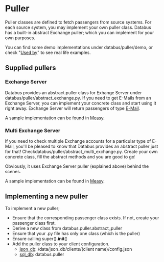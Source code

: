 # Puller

Puller classes are defined to fetch passengers from source systems. For each source system, you may implement your own puller class. Databus has a built-in abstract Exchange puller; which you can implement for your own purposes. 

You can find some demo implementations under databus/puller/demo, or check "[Used by](index.md)" to see real life examples.

## Supplied pullers

### Exchange Server

Databus provides an abstract puller class for Exhange Server under databus/puller/abstract_exchange.py. If you need to get E-Mails from an Exchange Server, you can implement your concrete class and start using it right away. Exchange Server will return passengers of type [E-Mail](passenger.md).

A sample implementation can be found in [Measy](https://keremkoseoglu.github.io/measy/).

### Multi Exchange Server

If you need to check multiple Exchange accounts for a particular type of E-Mail, you'll be pleased to know that Databus provides an abstract puller just for that! Checkdatabus/puller/abstract_multi_exchange.py. Create your own concrete class, fill the abstract methods and you are good to go!

Obviously, it uses Exchange Server puller (explained above) behind the scenes.

A sample implementation can be found in [Measy](https://keremkoseoglu.github.io/measy/).

## Implementing a new puller

To implement a new puller;

- Ensure that the corresponding passenger class exists. If not, create your passenger class first.
- Derive a new class from databus.puller.abstract_puller
- Ensure that your .py file has only one class (which is the puller)
- Ensure calling super().__init__()
- Add the puller class to your client configuration. 
    - [json_db](database.md): /data/json_db/clients/(client name)/config.json
    - [sql_db](database.md): databus.puller